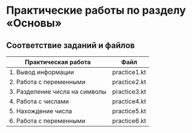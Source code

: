 # Практические работы по разделу «Основы»
## Соответствие заданий и файлов
|Практическая работа|Файл|
|-|-|
|1. Вывод информации|practice1.kt|
|2. Работа с переменными|practice2.kt|
|3. Разделение числа на символы|practice3.kt|
|4. Работа с числами|practice4.kt|
|5. Нахождение числа|practice5.kt|
|6. Работа с переменными|practice6.kt|
